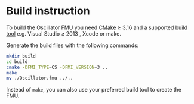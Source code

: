 # Build instruction

To build the Oscillator FMU you need [CMake](https://cmake.org/) &GreaterEqual; 3.16 and a supported [build tool](https://cmake.org/cmake/help/latest/manual/cmake-generators.7.html) e.g. Visual Studio &GreaterEqual; 2013 , Xcode or make.

Generate the build files with the following commands:

```bash
mkdir build
cd build
cmake -DFMI_TYPE=CS -DFMI_VERSION=3 ..
make
mv ./Oscillator.fmu ../..
```

Instead of `make`, you can also use your preferred build tool to create the FMU.
